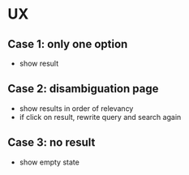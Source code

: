 # UX

## Case 1: only one option
  - show result

## Case 2: disambiguation page
  - show results in order of relevancy
  - if click on result, rewrite query and search again

## Case 3: no result
  - show empty state
